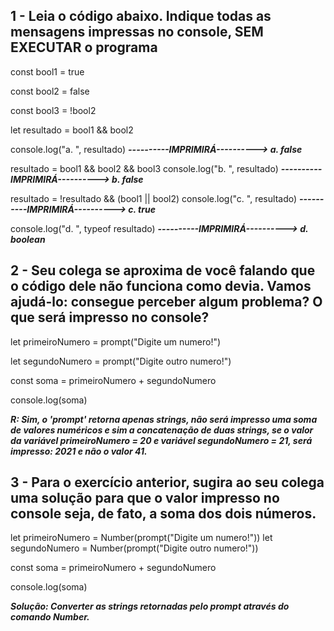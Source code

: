 <h2><b>1 - Leia o código abaixo. Indique todas as mensagens impressas no console, SEM EXECUTAR o programa</b></h2>

const bool1 = true<p>
const bool2 = false<p>
const bool3 = !bool2<p>

let resultado = bool1 && bool2<p>
console.log("a. ", resultado) <i><b>----------IMPRIMIRÁ----------> a. false</i></b>

resultado = bool1 && bool2 && bool3 
console.log("b. ", resultado) <i><b>----------IMPRIMIRÁ----------> b. false</i></b>

resultado = !resultado && (bool1 || bool2) 
console.log("c. ", resultado) <i><b>----------IMPRIMIRÁ----------> c. true</i></b>

console.log("d. ", typeof resultado) <i><b>----------IMPRIMIRÁ----------> d. boolean</i></b>



<h2><b>2 - Seu colega se aproxima de você falando que o código dele não funciona como devia.
Vamos ajudá-lo: consegue perceber algum problema? O que será impresso no console?</b></h2><p>

let primeiroNumero = prompt("Digite um numero!")<p>
let segundoNumero = prompt("Digite outro numero!")

const soma = primeiroNumero + segundoNumero

console.log(soma)

<i><b>R: Sim, o 'prompt' retorna apenas strings, não será impresso uma soma de valores numéricos e sim a concatenação de duas strings, se o valor da 
variável primeiroNumero = 20 e variável segundoNumero = 21, será impresso: 2021 e não o valor 41.</i></b>



<h2><b>3 - Para o exercício anterior, sugira ao seu colega uma solução para que o valor impresso no console seja, de fato, a soma dos dois números.</b></h2>

let primeiroNumero = Number(prompt("Digite um numero!"))
let segundoNumero = Number(prompt("Digite outro numero!"))

const soma = primeiroNumero + segundoNumero

console.log(soma)

<i><b>Solução: Converter as strings retornadas pelo prompt através do comando Number.</i></b>